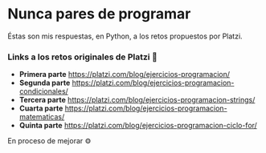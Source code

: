# Nunca pares de programar
Éstas son mis respuestas, en Python, a los retos propuestos por Platzi.

### Links a los retos originales de Platzi 🚀

* **Primera parte** https://platzi.com/blog/ejercicios-programacion/
* **Segunda parte** https://platzi.com/blog/ejercicios-programacion-condicionales/
* **Tercera parte** https://platzi.com/blog/ejercicios-programacion-strings/
* **Cuarta parte** https://platzi.com/blog/ejercicios-programacion-matematicas/
* **Quinta parte** https://platzi.com/blog/ejercicios-programacion-ciclo-for/

En proceso de mejorar ⚙️
